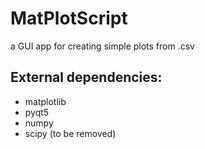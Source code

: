 # MatPlotScript
a GUI app for creating simple plots from .csv

## External dependencies:
- matplotlib
- pyqt5
- numpy
- scipy (to be removed)
